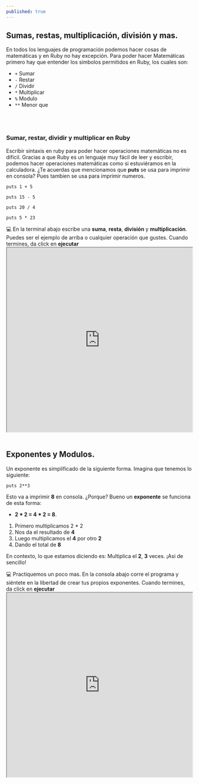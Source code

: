 ```yaml
---
published: true
---
```

## Sumas, restas, multiplicación, división y mas.

En todos los lenguajes de programación podemos hacer cosas de matemáticas y en Ruby no hay excepción. Para poder hacer Matemáticas primero hay que entender los símbolos permitidos en Ruby, los cuales son:

- `+`   Sumar
- `-`   Restar 
- `/`   Dividir
- `*`   Multiplicar
- `%`   Modulo
- `**`  Menor que

<br>
<br>

### Sumar, restar, dividir y multiplicar en Ruby

Escribir sintaxis en ruby para poder hacer operaciones matemáticas no es dificil. Gracias a que Ruby es un lenguaje muy fácil de leer y escribir, podemos hacer operaciones matemáticas como si estuviéramos en la calculadora. ¿Te acuerdas que mencionamos que **puts** se usa para imprimir en consola? Pues tambien se usa para imprimir numeros. 

    puts 1 + 5  

    puts 15 - 5 

    puts 20 / 4 

    puts 5 * 23 
 
<div class="activity"> 
 💻
En la terminal abajo escribe una <strong>suma</strong>, <strong>resta</strong>, <strong>división</strong> y <strong>multiplicación</strong>. Puedes ser el ejemplo de arriba o cualquier operación que gustes. Cuando termines, da click en <strong>ejecutar</strong>
</div> 
 
<iframe src="https://paiza.io/projects/e/z4klPIE6_kqiebKpxfz-Ow?theme=monokai" width="100%" height="500" scrolling="no" seamless="seamless"></iframe>
 

<br>
<br>

## Exponentes y Modulos.

Un exponente es simplificado de la siguiente forma. Imagina que tenemos lo siguiente:

    puts 2**3
     
Esto va a imprimir **8** en consola. ¿Porque? Bueno un **exponente** se funciona de esta forma:
- **2  *  2  =  4  *  2  =  8**.

1. Primero multiplicamos 2 * 2
2. Nos da el resultado de **4**
3. Luego multiplicamos el **4** por otro **2**
4. Dando el total de **8**

En contexto, lo que estamos diciendo es: Multiplica el **2**, **3** veces. ¡Asi de sencillo!

<div class="activity"> 
 💻
Practiquemos un poco mas. En la consola abajo corre el programa y siéntete en la libertad de crear tus propios exponentes. Cuando termines, da click en <strong>ejecutar</strong>
</div> 
<iframe src="https://paiza.io/projects/e/wRKHdynGsqrsKEMxUBgdhw?theme=monokai" width="100%" height="500" scrolling="no" seamless="seamless"></iframe>
